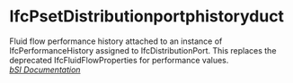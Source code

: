 IfcPsetDistributionportphistoryduct
===================================
Fluid flow performance history attached to an instance of
IfcPerformanceHistory assigned to IfcDistributionPort. This replaces the
deprecated IfcFluidFlowProperties for performance values.  
[ _bSI
Documentation_](https://standards.buildingsmart.org/IFC/DEV/IFC4_2/FINAL/HTML/schema/ifcsharedbldgserviceelements/pset/pset_distributionportphistoryduct.htm)


